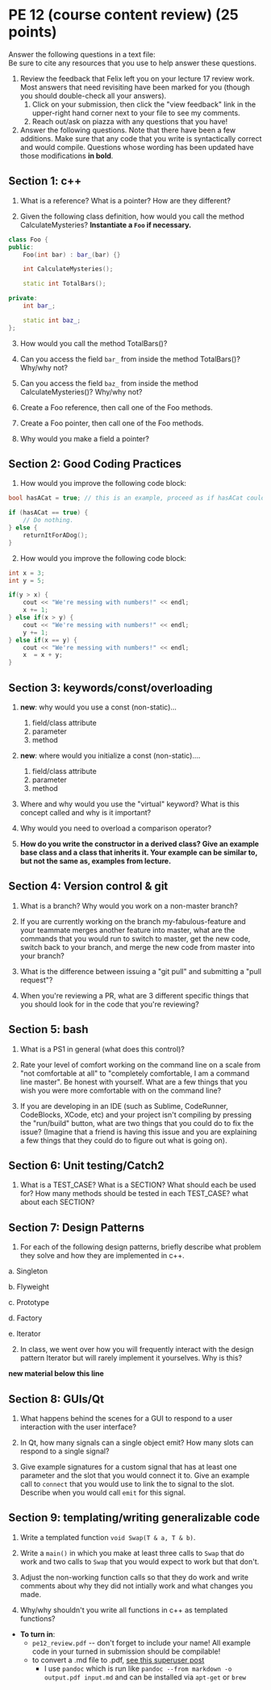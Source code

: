 PE 12 (course content review) (25 points)
==============

Answer the following questions in a text file:  
Be sure to cite any resources that you use to help answer these questions.

1. Review the feedback that Felix left you on your lecture 17 review work. Most answers that need revisiting have been marked for you (though you should double-check all your answers).
    1. Click on your submission, then click the "view feedback" link in the upper-right hand corner next to your file to see my comments.
    2. Reach out/ask on piazza with any questions that you have!
2. Answer the following questions. Note that there have been a few additions. Make sure that any code that you write is syntactically correct and would compile. Questions whose wording has been updated have those modifications __in bold__.

Section 1: c++
---------
1. What is a reference? What is a pointer? How are they different?


2. Given the following class definition, how would you call the method CalculateMysteries? __Instantiate a `Foo` if necessary.__

```c++
class Foo {
public:
    Foo(int bar) : bar_(bar) {}

    int CalculateMysteries();

    static int TotalBars();

private:
    int bar_;

    static int baz_;
};
```

3. How would you call the method TotalBars()?


4. Can you access the field `bar_` from inside the method TotalBars()? Why/why not?


5. Can you access the field `baz_` from inside the method CalculateMysteries()? Why/why not?

6. Create a Foo reference, then call one of the Foo methods.

7. Create a Foo pointer, then call one of the Foo methods.

8. Why would you make a field a pointer?

Section 2: Good Coding Practices
-----------

1. How would you improve the following code block:

```c++
bool hasACat = true; // this is an example, proceed as if hasACat could be true or false

if (hasACat == true) {
    // Do nothing.
} else {
    returnItForADog();
}
```

2. How would you improve the following code block:

```c++
int x = 3;
int y = 5;

if(y > x) {
    cout << "We're messing with numbers!" << endl;
    x += 1;
} else if(x > y) {
    cout << "We're messing with numbers!" << endl;
    y += 1;
} else if(x == y) {
    cout << "We're messing with numbers!" << endl;
    x  = x + y;
}
```

Section 3: keywords/const/overloading
------------

1. __new__: why would you use a const (non-static)...
    1. field/class attribute
    2. parameter
    3. method

2. __new__: where would you initialize a const (non-static)....
    1. field/class attribute
    2. parameter
    3. method

3. Where and why would you use the "virtual" keyword? What is this concept called and why is it important?

4. Why would you need to overload a comparison operator?

5. __How do you write the constructor in a derived class? Give an example base class and a class that inherits it. Your example can be similar to, but not the same as, examples from lecture.__

Section 4: Version control & git
----------
1. What is a branch? Why would you work on a non-master branch?


2. If you are currently working on the branch my-fabulous-feature and your teammate merges another feature into master, what are the commands that you would run to switch to master, get the new code, switch back to your branch, and merge the new code from master into your branch?


3. What is the difference between issuing a "git pull" and submitting a "pull request"?


4. When you're reviewing a PR, what are 3 different specific things that you should look for in the code that you're reviewing?



Section 5: bash
------------
1. What is a PS1 in general (what does this control)?



2. Rate your level of comfort working on the command line on a scale from "not comfortable at all" to "completely comfortable, I am a command line master". Be honest with yourself. What are a few things that you wish you were more comfortable with on the command line?



3. If you are developing in an IDE (such as Sublime, CodeRunner, CodeBlocks, XCode, etc) and your project isn't compiling by pressing the "run/build" button, what are two things that you could do to fix the issue? (Imagine that a friend is having this issue and you are explaining a few things that they could do to figure out what is going on).



Section 6: Unit testing/Catch2
------------
1. What is a TEST_CASE? What is a SECTION? What should each be used for? How many methods should be tested in each TEST_CASE? what about each SECTION?


Section 7: Design Patterns
----------
1. For each of the following design patterns, briefly describe what problem they solve and how they are implemented in c++.

a. Singleton


b. Flyweight


c. Prototype


d. Factory


e. Iterator


2. In class, we went over how you will frequently interact with the design pattern Iterator but will rarely implement it yourselves. Why is this?

__new material below this line__

Section 8: GUIs/Qt
---------------

1. What happens behind the scenes for a GUI to respond to a user interaction with the user interface?

2. In Qt, how many signals can a single object emit? How many slots can respond to a single signal?


3. Give example signatures for a custom signal that has at least one parameter and the slot that you would connect it to. Give an example call to `connect` that you would use to link the to signal to the slot. Describe when you would call `emit` for this signal.

Section 9: templating/writing generalizable code
------------------------------

1. Write a templated function `void Swap(T & a, T & b)`. 

2. Write a `main()` in which you make at least three calls to `Swap` that do work and two calls to `Swap` that you would expect to work but that don't.

3. Adjust the non-working function calls so that they do work and write comments about why they did not intially work and what changes you made.

5. Why/why shouldn't you write all functions in c++ as templated functions?


- __To turn in__:
    - `pe12_review.pdf` -- don't forget to include your name! All example code in your turned in submission should be compilable!
    - to convert a .md file to .pdf, [see this superuser post](https://superuser.com/questions/689056/how-can-i-convert-github-flavored-markdown-to-a-pdf)
        - I use `pandoc` which is run like `pandoc --from markdown -o output.pdf input.md` and can be installed via `apt-get` or `brew` 
